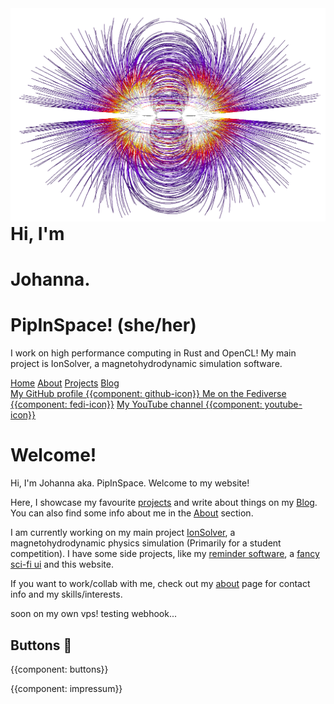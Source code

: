<div class="main_body">
    <!--Main Body-->
    <div class="title-image">
        <img alt="Electric field lines of two point charges next to each other" src="img/TitleBackground.png" class="no-select">
        <div class="title-name-container">
          <h1 style="display: inline;">Hi, I'm </h1>
          <div class="name-text-overlap">
            <h1 id="name"  class="name-text">Johanna.</h1>
            <h1 id="alias" class="name-text">
              PipInSpace!
              <span class="pronouns">(she/her)</span>
            </h1>
          </div>
        </div>
        <p>I work on high performance computing in Rust and OpenCL! My main project is IonSolver, a
          magnetohydrodynamic simulation software.</p>
        <div class="title-links">
            <a href="index.html">Home</a>
            <a href="about.html">About</a>
            <a href="projects.html">Projects</a>
            <a href="blog/blog.html">Blog</a>
        </div>
        <div class="social_icons">
            <a href="https://github.com/PipInSpace" title="My GitHub profile"> My GitHub profile {{component: github-icon}} </a>
            <a href="https://mastodon.social/@pipinspace" title="Me on the Fediverse"> Me on the Fediverse {{component: fedi-icon}}</a>
            <a href="https://www.youtube.com/@pipinspace" title="My YouTube channel"> My YouTube channel {{component: youtube-icon}} </a>
        </div>
    </div>

# Welcome!

Hi, I'm Johanna aka. PipInSpace. Welcome to my website!

Here, I showcase my favourite <a href="projects.html">projects</a> and write about things on my <a href="blog/blog">Blog</a>. You can also find some info about me in the <a href="about.html">About</a> section.

I am currently working on my main project <a href="https://github.com/PipInSpace/IonSolver">IonSolver</a>, a magnetohydrodynamic physics simulation (Primarily for a student competition). I have some side projects, like my <a href="https://github.com/PipInSpace/reminder"> reminder software</a>, a <a href="https://github.com/PipInSpace/rdex-ui"> fancy sci-fi ui</a> and this website.

If you want to work/collab with me, check out my <a href="about.html">about</a> page for contact info and my skills/interests.

soon on my own vps! testing webhook...

## Buttons 💜
{{component: buttons}}
<div style="display: none;"><!--Mastodon Verification-->
  <a rel="me" href="https://mastodon.social/@pipinspace">Mastodon</a>
</div>
{{component: impressum}}

</div>